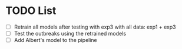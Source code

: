 # TODO List
- [ ] Retrain all models after testing with exp3 with all data: exp1 + exp3
- [ ] Test the outbreaks using the retrained models
- [ ] Add Albert's model to the pipeline

